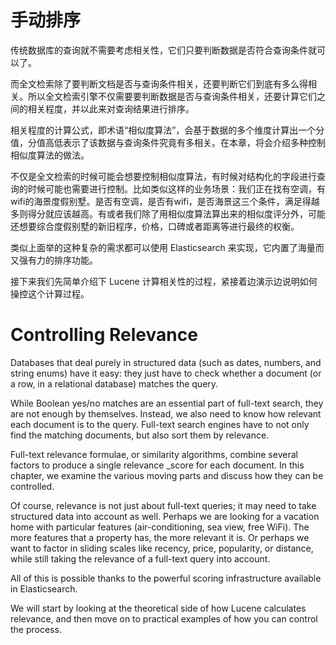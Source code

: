 # 手动排序

传统数据库的查询就不需要考虑相关性，它们只要判断数据是否符合查询条件就可以了。

而全文检索除了要判断文档是否与查询条件相关，还要判断它们到底有多么得相关。所以全文检索引擎不仅需要要判断数据是否与查询条件相关，还要计算它们之间的相关程度，并以此来对查询结果进行排序。

相关程度的计算公式，即术语“相似度算法”，会基于数据的多个维度计算出一个分值，分值高低表示了该数据与查询条件究竟有多相关。在本章，将会介绍多种控制相似度算法的做法。

不仅是全文检索的时候可能会想要控制相似度算法，有时候对结构化的字段进行查询的时候可能也需要进行控制。比如类似这样的业务场景：我们正在找有空调，有wifi的海景度假别墅。是否有空调，是否有wifi，是否海景这三个条件，满足得越多则得分就应该越高。有或者我们除了用相似度算法算出来的相似度评分外，可能还想要综合度假别墅的新旧程序，价格，口碑或者距离等进行最终的权衡。

类似上面举的这种复杂的需求都可以使用 Elasticsearch 来实现，它内置了海量而又强有力的排序功能。

接下来我们先简单介绍下 Lucene 计算相关性的过程，紧接着边演示边说明如何操控这个计算过程。

# Controlling Relevance

Databases that deal purely in structured data (such as dates, numbers, and string enums) have it easy: they just have to check whether a document (or a row, in a relational database) matches the query.

While Boolean yes/no matches are an essential part of full-text search, they are not enough by themselves. Instead, we also need to know how relevant each document is to the query. Full-text search engines have to not only find the matching documents, but also sort them by relevance.

Full-text relevance formulae, or similarity algorithms, combine several factors to produce a single relevance _score for each document. In this chapter, we examine the various moving parts and discuss how they can be controlled.

Of course, relevance is not just about full-text queries; it may need to take structured data into account as well. Perhaps we are looking for a vacation home with particular features (air-conditioning, sea view, free WiFi). The more features that a property has, the more relevant it is. Or perhaps we want to factor in sliding scales like recency, price, popularity, or distance, while still taking the relevance of a full-text query into account.

All of this is possible thanks to the powerful scoring infrastructure available in Elasticsearch.

We will start by looking at the theoretical side of how Lucene calculates relevance, and then move on to practical examples of how you can control the process.